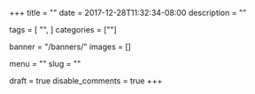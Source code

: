 +++
title = ""
date = 2017-12-28T11:32:34-08:00
description = ""

tags = [
  "",
]
categories = [""]

banner = "/banners/"
images = []

menu = ""
slug = ""

draft = true
disable_comments = true
+++

<!--more-->
